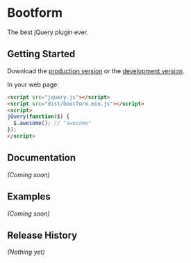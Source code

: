 # Bootform

The best jQuery plugin ever.

## Getting Started
Download the [production version][min] or the [development version][max].

[min]: https://raw.github.com/addicted/bootform/master/dist/bootform.min.js
[max]: https://raw.github.com/addicted/bootform/master/dist/bootform.js

In your web page:

```html
<script src="jquery.js"></script>
<script src="dist/bootform.min.js"></script>
<script>
jQuery(function($) {
  $.awesome(); // "awesome"
});
</script>
```

## Documentation
_(Coming soon)_

## Examples
_(Coming soon)_

## Release History
_(Nothing yet)_
